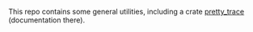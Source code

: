 This repo contains some general utilities, including a crate 
<a href="https://10xgenomics.github.io/rust-toolbox/master/pretty_trace/">pretty_trace</a> (documentation there).
